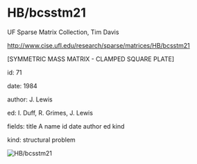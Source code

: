 # HB/bcsstm21

 UF Sparse Matrix Collection, Tim Davis

 http://www.cise.ufl.edu/research/sparse/matrices/HB/bcsstm21

 [SYMMETRIC MASS      MATRIX - CLAMPED SQUARE PLATE]

 id: 71

 date: 1984

 author: J. Lewis

 ed: I. Duff, R. Grimes, J. Lewis

 fields: title A name id date author ed kind

 kind: structural problem

![HB/bcsstm21](http://www2.research.att.com/~yifanhu/GALLERY/GRAPHS/GIF_SMALL/HB@bcsstm21.gif)